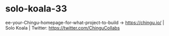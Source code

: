 # solo-koala-33
ee-your-Chingu-homepage-for-what-project-to-build -> https://chingu.io/ | Solo Koala | Twitter: https://twitter.com/ChinguCollabs
